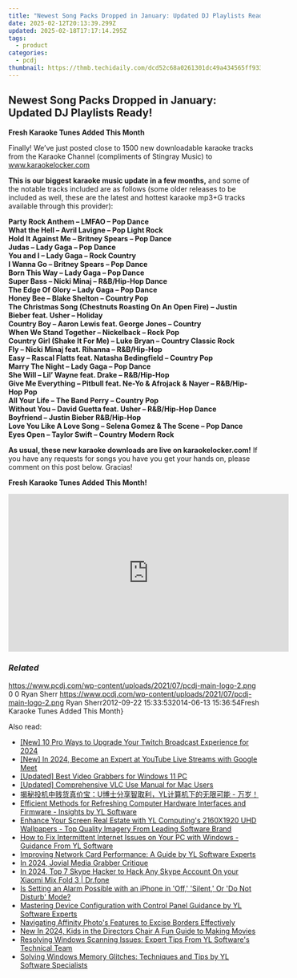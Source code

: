 ```yaml
---
title: "Newest Song Packs Dropped in January: Updated DJ Playlists Ready!"
date: 2025-02-12T20:13:39.299Z
updated: 2025-02-18T17:17:14.295Z
tags:
  - product
categories:
  - pcdj
thumbnail: https://thmb.techidaily.com/dcd52c68a0261301dc49a434565ff933798115ab3a2be4caf338af3c874b626b.jpg
---
```


## Newest Song Packs Dropped in January: Updated DJ Playlists Ready!

**Fresh Karaoke Tunes Added This Month**

Finally! We’ve just posted close to 1500 new downloadable karaoke tracks from the Karaoke Channel (compliments of Stingray Music) to www.karaokelocker.com

**This is our biggest karaoke music update in a few months,** and some of the notable tracks included are as follows (some older releases to be included as well, these are the latest and hottest karaoke mp3+G tracks available through this provider):

**Party Rock Anthem – LMFAO – Pop Dance**  
 **What the Hell – Avril Lavigne – Pop Light Rock**  
 **Hold It Against Me – Britney Spears – Pop Dance**  
 **Judas – Lady Gaga – Pop Dance**  
 **You and I – Lady Gaga – Rock Country**  
 **I Wanna Go – Britney Spears – Pop Dance**  
 **Born This Way – Lady Gaga – Pop Dance**  
 **Super Bass – Nicki Minaj – R&B/Hip-Hop Dance**  
 **The Edge Of Glory – Lady Gaga – Pop Dance**  
 **Honey Bee – Blake Shelton – Country Pop**  
 **The Christmas Song (Chestnuts Roasting On An Open Fire) – Justin Bieber feat. Usher – Holiday**  
 **Country Boy – Aaron Lewis feat. George Jones – Country**  
 **When We Stand Together – Nickelback – Rock Pop**  
 **Country Girl (Shake It For Me) – Luke Bryan – Country Classic Rock**  
 **Fly – Nicki Minaj feat. Rihanna – R&B/Hip-Hop**  
 **Easy – Rascal Flatts feat. Natasha Bedingfield – Country Pop**  
 **Marry The Night – Lady Gaga – Pop Dance**  
 **She Will – Lil’ Wayne feat. Drake – R&B/Hip-Hop**  
 **Give Me Everything – Pitbull feat. Ne-Yo & Afrojack & Nayer – R&B/Hip-Hop Pop**  
 **All Your Life – The Band Perry – Country Pop**  
 **Without You – David Guetta feat. Usher – R&B/Hip-Hop Dance**  
 **Boyfriend – Justin Bieber R&B/Hip-Hop**  
 **Love You Like A Love Song – Selena Gomez & The Scene – Pop Dance**  
 **Eyes Open – Taylor Swift – Country Modern Rock**

**As usual, these new karaoke downloads are live on karaokelocker.com!** If you have any requests for songs you have you get your hands on, please comment on this post below. Gracias!

**Fresh Karaoke Tunes Added This Month!**

<!-- affiliate ads begin -->
<iframe width="560" height="315" src="https://www.youtube.com/embed/bXmwwSmYqq4?si=Bb-eJfLnlpeeClyt" title="YouTube video player" frameborder="0" allow="accelerometer; autoplay; clipboard-write; encrypted-media; gyroscope; picture-in-picture; web-share" referrerpolicy="strict-origin-when-cross-origin" allowfullscreen></iframe>
<!-- affiliate ads end -->

### _Related_

https://www.pcdj.com/wp-content/uploads/2021/07/pcdj-main-logo-2.png 0 0 Ryan Sherr https://www.pcdj.com/wp-content/uploads/2021/07/pcdj-main-logo-2.png Ryan Sherr2012-09-22 15:33:532014-06-13 15:36:54Fresh Karaoke Tunes Added This Month}

<ins class="adsbygoogle"
     style="display:block"
     data-ad-format="autorelaxed"
     data-ad-client="ca-pub-7571918770474297"
     data-ad-slot="1223367746"></ins>

<ins class="adsbygoogle"
     style="display:block"
     data-ad-client="ca-pub-7571918770474297"
     data-ad-slot="8358498916"
     data-ad-format="auto"
     data-full-width-responsive="true"></ins>

<span class="atpl-alsoreadstyle">Also read:</span>
<div><ul>
<li><a href="https://visual-screen-recording.techidaily.com/new-10-pro-ways-to-upgrade-your-twitch-broadcast-experience-for-2024/"><u>[New] 10 Pro Ways to Upgrade Your Twitch Broadcast Experience for 2024</u></a></li>
<li><a href="https://youtube-sure.techidaily.com/n-2024-become-an-expert-at-youtube-live-streams-with-google-meet/"><u>[New] In 2024, Become an Expert at YouTube Live Streams with Google Meet</u></a></li>
<li><a href="https://digital-screen-recording.techidaily.com/updated-best-video-grabbers-for-windows-11-pc/"><u>[Updated] Best Video Grabbers for Windows 11 PC</u></a></li>
<li><a href="https://extra-information.techidaily.com/updated-comprehensive-vlc-use-manual-for-mac-users/"><u>[Updated] Comprehensive VLC Use Manual for Mac Users</u></a></li>
<li><a href="https://win-updates.techidaily.com/uyl/"><u>揭秘投机中贱货真价宝：U博士分享智取利，YL计算机下的无限可能 - 万岁！</u></a></li>
<li><a href="https://win-updates.techidaily.com/efficient-methods-for-refreshing-computer-hardware-interfaces-and-firmware-insights-by-yl-software/"><u>Efficient Methods for Refreshing Computer Hardware Interfaces and Firmware - Insights by YL Software</u></a></li>
<li><a href="https://win-updates.techidaily.com/enhance-your-screen-real-estate-with-yl-computings-2160x1920-uhd-wallpapers-top-quality-imagery-from-leading-software-brand/"><u>Enhance Your Screen Real Estate with YL Computing's 2160X1920 UHD Wallpapers - Top Quality Imagery From Leading Software Brand</u></a></li>
<li><a href="https://win-updates.techidaily.com/how-to-fix-intermittent-internet-issues-on-your-pc-with-windows-guidance-from-yl-software/"><u>How to Fix Intermittent Internet Issues on Your PC with Windows - Guidance From YL Software</u></a></li>
<li><a href="https://win-updates.techidaily.com/improving-network-card-performance-a-guide-by-yl-software-experts/"><u>Improving Network Card Performance: A Guide by YL Software Experts</u></a></li>
<li><a href="https://extra-support.techidaily.com/in-2024-jovial-media-grabber-critique/"><u>In 2024, Jovial Media Grabber Critique</u></a></li>
<li><a href="https://location-social.techidaily.com/in-2024-top-7-skype-hacker-to-hack-any-skype-account-on-your-xiaomi-mix-fold-3-drfone-by-drfone-virtual-android/"><u>In 2024, Top 7 Skype Hacker to Hack Any Skype Account On your Xiaomi Mix Fold 3 | Dr.fone</u></a></li>
<li><a href="https://os-tips.techidaily.com/is-setting-an-alarm-possible-with-an-iphone-in-off-silent-or-do-not-disturb-mode/"><u>Is Setting an Alarm Possible with an iPhone in 'Off,' 'Silent,' Or 'Do Not Disturb' Mode?</u></a></li>
<li><a href="https://win-updates.techidaily.com/mastering-device-configuration-with-control-panel-guidance-by-yl-software-experts/"><u>Mastering Device Configuration with Control Panel Guidance by YL Software Experts</u></a></li>
<li><a href="https://extra-hints.techidaily.com/navigating-affinity-photos-features-to-excise-borders-effectively/"><u>Navigating Affinity Photo's Features to Excise Borders Effectively</u></a></li>
<li><a href="https://ai-driven-video-production.techidaily.com/new-in-2024-kids-in-the-directors-chair-a-fun-guide-to-making-movies/"><u>New In 2024, Kids in the Directors Chair A Fun Guide to Making Movies</u></a></li>
<li><a href="https://win-updates.techidaily.com/resolving-windows-scanning-issues-expert-tips-from-yl-softwares-technical-team/"><u>Resolving Windows Scanning Issues: Expert Tips From YL Software's Technical Team</u></a></li>
<li><a href="https://win-updates.techidaily.com/solving-windows-memory-glitches-techniques-and-tips-by-yl-software-specialists/"><u>Solving Windows Memory Glitches: Techniques and Tips by YL Software Specialists</u></a></li>
</ul></div>

